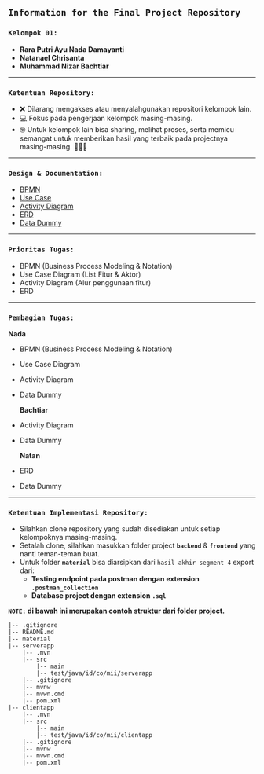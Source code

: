 ## **`Information for the Final Project Repository`**

### **`Kelompok 01:`**

- **Rara Putri Ayu Nada Damayanti**
- **Natanael Chrisanta**
- **Muhammad Nizar Bachtiar**

---

### **`Ketentuan Repository:`**

- ❌ Dilarang mengakses atau menyalahgunakan repositori kelompok lain.
- 💻 Fokus pada pengerjaan kelompok masing-masing.
- 🤓 Untuk kelompok lain bisa sharing, melihat proses, serta memicu semangat untuk memberikan hasil yang terbaik pada projectnya masing-masing. 💪💪💪

---

### **`Design & Documentation:`**

- [BPMN](https://drive.google.com/file/d/1MWDMD07qypgPRL2zc_WUP2l7ZUDKpgEV/view?usp=drive_link)
- [Use Case](https://drive.google.com/file/d/1j6kbhhvFmupDyja9QyTR5eP84uHKFCJU/view?usp=sharing)
- [Activity Diagram](https://drive.google.com/file/d/1hd3hoem8e-M-t7_N7PPr85teQ44QATBz/view?usp=drive_link)
- [ERD](https://drive.google.com/file/d/1gFu0E152tOuXq_7wNM6kxh1NuaRzAU9D/view?usp=drive_link)
- [Data Dummy](https://docs.google.com/spreadsheets/d/1hQYRCfsw-GtX1iv3ki5cKgh0HUN8gkrqEmRcVrkP0I8/edit#gid=0)
---

### **`Prioritas Tugas:`**

- BPMN (Business Process Modeling & Notation)
- Use Case Diagram (List Fitur & Aktor)
- Activity Diagram (Alur penggunaan fitur)
- ERD

---

### **`Pembagian Tugas:`**

**Nada**
- BPMN (Business Process Modeling & Notation)
- Use Case Diagram
- Activity Diagram
- Data Dummy

  **Bachtiar**
- Activity Diagram
- Data Dummy

  **Natan**
- ERD
- Data Dummy

---

### **`Ketentuan Implementasi Repository:`**

- Silahkan clone repository yang sudah disediakan untuk setiap kelompoknya masing-masing.
- Setalah clone, silahkan masukkan folder project **`backend`** & **`frontend`** yang nanti teman-teman buat.
- Untuk folder **`material`** bisa diarsipkan dari `hasil akhir segment 4` export dari:
  - **Testing endpoint pada postman dengan extension `.postman_collection`**
  - **Database project dengan extension `.sql`**

**`NOTE:` di bawah ini merupakan contoh struktur dari folder project.**

```
|-- .gitignore
|-- README.md
|-- material
|-- serverapp
    |-- .mvn
    |-- src
        |-- main
        |-- test/java/id/co/mii/serverapp
    |-- .gitignore
    |-- mvnw
    |-- mvwn.cmd
    |-- pom.xml
|-- clientapp
    |-- .mvn
    |-- src
        |-- main
        |-- test/java/id/co/mii/clientapp
    |-- .gitignore
    |-- mvnw
    |-- mvwn.cmd
    |-- pom.xml
```
